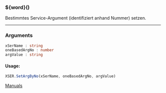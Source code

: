 ﻿### ${word}()
Bestimmtes Service-Argument (identifiziert anhand Nummer) setzen.

----

### Arguments
```ts
xSerName : string
oneBasedArgNo : number
argValue : string
```
#### Usage:
```ts
XSER.SetArgByNo(xSerName, oneBasedArgNo, argValue)
```

[Manuals](https://manuals.opacc.ch/docs/doku2401/F-Script/ScriptBlockFunc.XSER.SetArgByNo.html)
